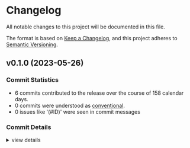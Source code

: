# Changelog

All notable changes to this project will be documented in this file.

The format is based on [Keep a Changelog](https://keepachangelog.com/en/1.0.0/),
and this project adheres to [Semantic Versioning](https://semver.org/spec/v2.0.0.html).

## v0.1.0 (2023-05-26)

### Commit Statistics

<csr-read-only-do-not-edit/>

 - 6 commits contributed to the release over the course of 158 calendar days.
 - 0 commits were understood as [conventional](https://www.conventionalcommits.org).
 - 0 issues like '(#ID)' were seen in commit messages

### Commit Details

<csr-read-only-do-not-edit/>

<details><summary>view details</summary>

 * **Uncategorized**
    - chore(release) fix errors ([`64897d3`](https://github.com/kjuulh/toolkit/commit/64897d32e479fc6ce815270ebfeef9a892d58d79))
    - Add new dependencies ([`87c9c36`](https://github.com/kjuulh/toolkit/commit/87c9c36f6cd122781168ecf919d7d97cd33ae833))
    - with perf ([`bd52a2d`](https://github.com/kjuulh/toolkit/commit/bd52a2d3bb20daa673aed4a2701d8e3147767c98))
    - with storage ([`45f617d`](https://github.com/kjuulh/toolkit/commit/45f617d7b5082e04c6b6f147d7f259f90b168907))
    - with procs ([`db6f234`](https://github.com/kjuulh/toolkit/commit/db6f23440c9eda12309e971212c654d56861b34f))
    - with network stats ([`94f2540`](https://github.com/kjuulh/toolkit/commit/94f254047f79fce6c95ab707abf10a6c65133264))
</details>

